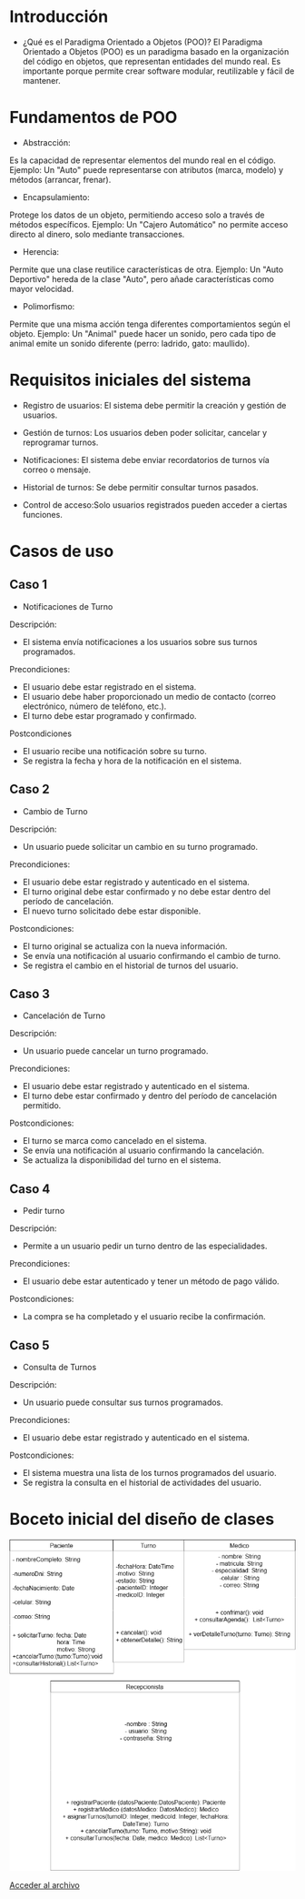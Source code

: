 
 


# Introducción


- ¿Qué es el Paradigma Orientado a Objetos (POO)?
El Paradigma Orientado a Objetos (POO) es un paradigma basado en la organización del código en objetos, que representan entidades del mundo real.
Es importante porque permite crear software modular, reutilizable y fácil de mantener.

# Fundamentos de POO 

- Abstracción:
  
Es la capacidad de representar elementos del mundo real en el código.
Ejemplo: Un "Auto" puede representarse con atributos (marca, modelo) y métodos (arrancar, frenar).

- Encapsulamiento:
  
Protege los datos de un objeto, permitiendo acceso solo a través de métodos específicos.
Ejemplo: Un "Cajero Automático" no permite acceso directo al dinero, solo mediante transacciones.

- Herencia:
  
Permite que una clase reutilice características de otra.
Ejemplo: Un "Auto Deportivo" hereda de la clase "Auto", pero añade características como mayor velocidad.

- Polimorfismo:

Permite que una misma acción tenga diferentes comportamientos según el objeto.
Ejemplo: Un "Animal" puede hacer un sonido, pero cada tipo de animal emite un sonido diferente (perro: ladrido, gato: maullido).


# Requisitos iniciales del sistema
- Registro de usuarios: El sistema debe permitir la creación y gestión de usuarios.

- Gestión de turnos: Los usuarios deben poder solicitar, cancelar y reprogramar turnos.

- Notificaciones: El sistema debe enviar recordatorios de turnos vía correo o mensaje.

- Historial de turnos: Se debe permitir consultar turnos pasados.

- Control de acceso:Solo usuarios registrados pueden acceder a ciertas funciones.
# Casos de uso
 ## Caso 1
 - Notificaciones de Turno
   
Descripción:

- El sistema envía notificaciones a los usuarios sobre sus turnos programados.

 Precondiciones:
 
  - El usuario debe estar registrado en el sistema.
  - El usuario debe haber proporcionado un medio de contacto (correo electrónico, número de teléfono, etc.).
  - El turno debe estar programado y confirmado.

 Postcondiciones

   - El usuario recibe una notificación sobre su turno.
   - Se registra la fecha y hora de la notificación en el sistema.


## Caso 2
 - Cambio de Turno
 
Descripción:
 - Un usuario puede solicitar un cambio en su turno programado.

 Precondiciones:
 
  - El usuario debe estar registrado y autenticado en el sistema.
  - El turno original debe estar confirmado y no debe estar dentro del período de cancelación.
  - El nuevo turno solicitado debe estar disponible.

 Postcondiciones:
 
  - El turno original se actualiza con la nueva información.
  - Se envía una notificación al usuario confirmando el cambio de turno.
  - Se registra el cambio en el historial de turnos del usuario.

## Caso 3

- Cancelación de Turno
  
Descripción:

  - Un usuario puede cancelar un turno programado.

 Precondiciones:
 
  - El usuario debe estar registrado y autenticado en el sistema.
  - El turno debe estar confirmado y dentro del período de cancelación permitido.

 Postcondiciones:
 
  - El turno se marca como cancelado en el sistema.
  - Se envía una notificación al usuario confirmando la cancelación.
  - Se actualiza la disponibilidad del turno en el sistema.

 ## Caso 4
  - Pedir turno
  
 Descripción: 
 
   - Permite a un usuario pedir un turno dentro de las especialidades.

 Precondiciones:
   - El usuario debe estar autenticado y tener un método de pago válido.
     
 Postcondiciones:
 
   - La compra se ha completado y el usuario recibe la confirmación.

## Caso 5
 - Consulta de Turnos
   
Descripción:

  - Un usuario puede consultar sus turnos programados.

 Precondiciones:
 
  - El usuario debe estar registrado y autenticado en el sistema.

 Postcondiciones:
 
  - El sistema muestra una lista de los turnos programados del usuario.
  - Se registra la consulta en el historial de actividades del usuario.

  
# Boceto inicial del diseño de clases 

![](boceto.png)

[Acceder al archivo](boceto.png)


